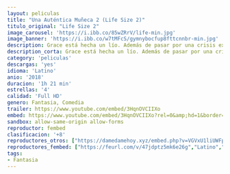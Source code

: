 ```yaml
---
layout: peliculas
title: "Una Auténtica Muñeca 2 (Life Size 2)"
titulo_original: "Life Size 2"
image_carousel: 'https://i.ibb.co/85wZRrV/life-min.jpg'
image_banner: 'https://i.ibb.co/w7tMFcS/gymnybocfup8fttcnnbr-min.jpg'
description: Grace está hecha un lío. Además de pasar por una crisis existencial, un buen día comienza a sentir que está harta de ser la cabeza visible de su compañía. Por si esto fuera poco, el comportamiento de su hija está provocando que las acciones de la empresa se derrumben poco a poco.
description_corta: Grace está hecha un lío. Además de pasar por una crisis existencial, un buen día comienza a sentir que está harta de ser la cabeza visible de su compañía. Por si esto fuera poco, el comportamiento de su hija está...
category: 'peliculas'
descargas: 'yes'
idioma: 'Latino'
anio: '2018'
duracion: '1h 21 min'
estrellas: '4'
calidad: 'Full HD'
genero: Fantasia, Comedia
trailer: https://www.youtube.com/embed/3HqnOVCIIXo
embed: https://www.youtube.com/embed/3HqnOVCIIXo?rel=0&amp;hd=1&border=0&wmode=opaque&enablejsapi=1&modestbranding=1&controls=1&showinfo=1
sandbox: allow-same-origin allow-forms
reproductor: fembed
clasificacion: '+8'
reproductores_otros: ["https://damedamehoy.xyz/embed.php?v=VGVxU1liUWFpaXFXelJKNXkvN25pZjZNUUFRM0x4UE52Tlp1M2xpOG1TZz0=","Latino","https://gdriveplayer.to/embed2.php?link=gXwZ5LEm5t6Cw5a8I5QuIA2uVGCU4c%252FgZyS%252BSEBpfDTHKwM%252FsmNt9mcoA2CX6JkT2J3SArcYCCn%252FikzBV524u0ApmyyiEN9PD6PSrSVUElwfZqnxlrdhs8ZnJNbQeNGQXuzKAkiUsCJGdNQ4E2s%252FCC7v0wcBHzEqjmyj7ZNy2pTvmtf0y3MI54NKGmFrCdh%252FKkqHLyPq%252FLrntXCwbvvhXh","Latino"]
reproductores_fembed: ["https://feurl.com/v/47jdptz5mk6e26g","Latino","https://feurl.com/v/lne0ptn58g8j78r","Latino","https://jplayer.club/v/q8wm4se4l2lxen-","Latino","https://pelispng.online/v/mynj4u5eqy-e-dj","Latino"]
tags:
- Fantasia
---
```



 







